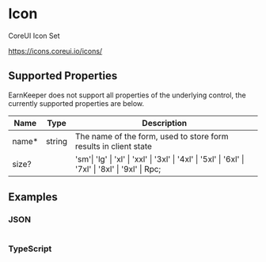 # Icon

CoreUI Icon Set

<https://icons.coreui.io/icons/>

## Supported Properties

EarnKeeper does not support all properties of the underlying control, the currently supported properties are below.

| Name        | Type   | Description                                                      |
| ----------- | ------ | ---------------------------------------------------------------- |
| name\*      | string | The name of the form, used to store form results in client state |
| size?       | |'sm'\|   'lg' \| 'xl'  \|  'xxl'  \| '3xl'  \| '4xl'  \|  '5xl'   \|   '6xl'   \|  '7xl'  \|   '8xl'   \|   '9xl'  \|  Rpc; |  |


## Examples

### JSON

```json

```

### TypeScript

```javascript

```

